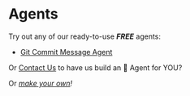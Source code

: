 <!--
    SPDX-License-Identifier: Apache-2.0

    Copyright 2025 The Enola <https://enola.dev> Authors

    Licensed under the Apache License, Version 2.0 (the "License");
    you may not use this file except in compliance with the License.
    You may obtain a copy of the License at

        https://www.apache.org/licenses/LICENSE-2.0

    Unless required by applicable law or agreed to in writing, software
    distributed under the License is distributed on an "AS IS" BASIS,
    WITHOUT WARRANTIES OR CONDITIONS OF ANY KIND, either express or implied.
    See the License for the specific language governing permissions and
    limitations under the License.
-->

# Agents

Try out any of our ready-to-use _**FREE**_ agents:

* [Git Commit Message Agent](https://github.com/enola-dev/git-commit-message-agent)

Or [Contact Us](support.md) to have us build an 🥷 Agent for YOU?

Or _[make your own](tutorial/agents.md)!_

<!-- TODO ## By the Enola.dev community -vs- ## Elsewhere -->
